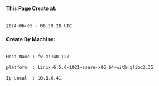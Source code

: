 
   
#### This Page Create at:

```bash

2024-06-05 - 08:59:28 UTC

```

#### Create By Machine:

```bash

Host Name : fv-az740-127

platform  : Linux-6.5.0-1021-azure-x86_64-with-glibc2.35

Ip Local  : 10.1.0.41

```

